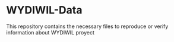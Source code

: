 # WYDIWIL-Data
This repository contains the necessary files to reproduce or verify information about WYDIWIL proyect
